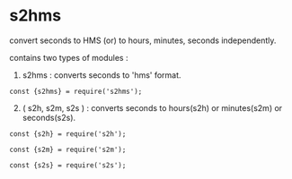 # s2hms
convert seconds to HMS (or) to hours, minutes, seconds independently.

contains two types of modules :

1) s2hms : converts seconds to 'hms' format.

` const {s2hms} = require('s2hms'); `

2) ( s2h, s2m, s2s ) : converts seconds to hours(s2h) or minutes(s2m) or seconds(s2s).

` const {s2h} = require('s2h'); `

` const {s2m} = require('s2m'); `

` const {s2s} = require('s2s'); `

